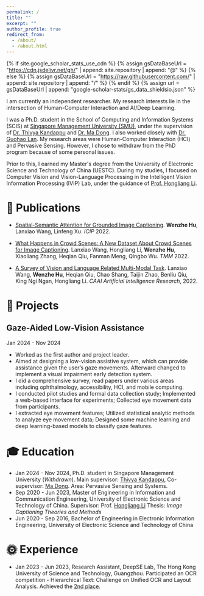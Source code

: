 ```yaml
---
permalink: /
title: ""
excerpt: ""
author_profile: true
redirect_from: 
  - /about/
  - /about.html
---
```


{% if site.google_scholar_stats_use_cdn %}
{% assign gsDataBaseUrl = "https://cdn.jsdelivr.net/gh/" | append: site.repository | append: "@" %}
{% else %}
{% assign gsDataBaseUrl = "https://raw.githubusercontent.com/" | append: site.repository | append: "/" %}
{% endif %}
{% assign url = gsDataBaseUrl | append: "google-scholar-stats/gs_data_shieldsio.json" %}

<span class='anchor' id='about-me'></span>

I am currently an independent researcher. My research interests lie in the intersection of Human-Computer Interaction and AI/Deep Learning. 

I was a Ph.D. student in the School of Computing and Information Systems (SCIS) at [Singapore Management University (SMU)](https://www.smu.edu.sg/), under the supervision of [Dr. Thivya Kandappu](https://www.thivyak.info/) and [Dr. Ma Dong](https://www.dongma.info/). I also worked closely with [Dr. Guohao Lan](https://guohao.netlify.app/). My research areas were Human-Computer Interaction (HCI) and Pervasive Sensing. However, I chose to withdraw from the PhD program because of some personal issues. 

Prior to this, I earned my Master's degree from the University of Electronic Science and Technology of China (UESTC). During my studies, I focused on Computer Vision and Vision-Language Processing in the Intelligent Vision Information Processing (IVIP) Lab, under the guidance of [Prof. Hongliang Li](https://www.sice.uestc.edu.cn/info/1450/11693.htm).


# 📝 Publications 

- [Spatial-Semantic Attention for Grounded Image Captioning](https://ieeexplore.ieee.org/abstract/document/9897578).
  **Wenzhe Hu**, Lanxiao Wang, Linfeng Xu. *ICIP* 2022.

- [What Happens in Crowd Scenes: A New Dataset About Crowd Scenes for Image Captioning](https://ieeexplore.ieee.org/abstract/document/9834140).
  Lanxiao Wang, Hongliang Li, **Wenzhe Hu**, Xiaoliang Zhang, Heqian Qiu, Fanman Meng, Qingbo Wu. *TMM* 2022.

- [A Survey of Vision and Language Related Multi-Modal Task](https://www.sciopen.com/article/10.26599/AIR.2022.9150008).
  Lanxiao Wang, **Wenzhe Hu**, Heqian Qiu, Chao Shang, Taijin Zhao, Benliu Qiu, King Ngi Ngan, Hongliang Li. *CAAI Artificial Intelligence Research*, 2022.

# 🚀 Projects

## Gaze-Aided Low-Vision Assistance 
  Jan 2024 - Nov 2024

- Worked as the first author and project leader.
- Aimed at designing a low-vision assistive system, which can provide assistance given the user’s gaze movements. Afterward changed to implement a visual impairment early detection system.
- I did a comprehensive survey, read papers under various areas including ophthalmology, accessibility, HCI, and mobile computing. 
- I conducted pilot studies and formal data collection study; Implemented a web-based interface for experiments; Collected eye movement data from participants. 
- I extracted eye movement features; Utilized statistical analytic methods to analyze eye movement data; Designed some machine learning and deep learning-based models to classify gaze features.

# 🎓 Education

- Jan 2024 - Nov 2024, Ph.D. student in Singapore Management University (*Withdrawn*). Main supervisor: [Thivya Kandappu](https://www.thivyak.info/), Co-supervisor: [Ma Dong](https://www.dongma.info/). Area: Pervasive Sensing and Systems.
- Sep 2020 - Jun 2023, Master of Engineering in Information and Communication Engineering, University of Electronic Science and Technology of China. Supervisor: Prof. [Hongliang Li](https://www.sice.uestc.edu.cn/info/1450/11693.htm)
  Thesis: *Image Captioning Theories and Methods*
- Jun 2020 - Sep 2016, Bachelor of Engineering in Electronic Information Engineering, University of Electronic Science and Technology of China

# 🌞 Experience

- Jan 2023 - Jun 2023, Research Assistant, DeepSE Lab, The Hong Kong University of Science and Technology, Guangzhou.
  Participated an OCR competition - Hierarchical Text: Challenge on Unified OCR and Layout Analysis. Achieved the [2nd place](https://github.com/google-research-datasets/hiertext/blob/main/docs/images/ICDAR_2023_Competition_on_Hierarchical_Text_Detection_and_Recognition_result_and_ranking_.pdf). 